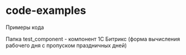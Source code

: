 # code-examples
Примеры кода

Папка test_component - компонент 1С Битрикс (форма вычисления рабочего дня с пропуском праздничных дней)

